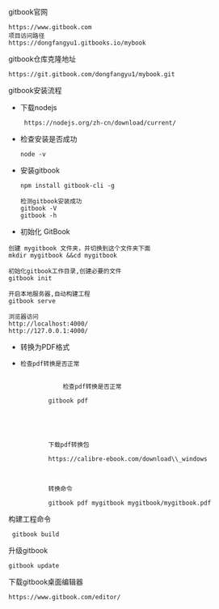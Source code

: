 gitbook官网

```
https://www.gitbook.com
项目访问路径
https://dongfangyu1.gitbooks.io/mybook
```

gitbook仓库克隆地址

```
https://git.gitbook.com/dongfangyu1/mybook.git
```

gitbook安装流程

* 下载nodejs

  ```
   https://nodejs.org/zh-cn/download/current/
  ```

* 检查安装是否成功

  ```
  node -v
  ```

* 安装gitbook

  ```
  npm install gitbook-cli -g

  检测gitbook安装成功
  gitbook -V
  gitbook -h
  ```

* 初始化 GitBook

```
创建 mygitbook 文件夹，并切换到这个文件夹下面
mkdir mygitbook &&cd mygitbook

初始化gitbook工作目录,创建必要的文件
gitbook init

开启本地服务器,自动构建工程
gitbook serve

浏览器访问 
http://localhost:4000/ 
http://127.0.0.1:4000/
```

*  转换为PDF格式
* ```
  检查pdf转换是否正常 
  ```

```
               检查pdf转换是否正常
```

               gitbook pdf





               下载pdf转换包

               https://calibre-ebook.com/download\\_windows



               转换命令

               gitbook pdf mygitbook mygitbook/mygitbook.pdf 



构建工程命令

```
 gitbook build
```

升级gitbook

```
gitbook update
```

下载gitbook桌面编辑器

```
https://www.gitbook.com/editor/
```



